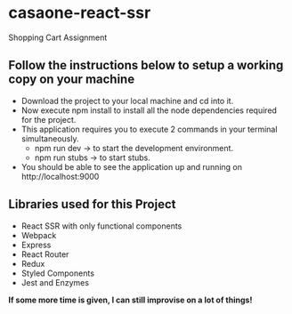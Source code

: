 # casaone-react-ssr
Shopping Cart Assignment

## Follow the instructions below to setup a working copy on your machine

- Download the project to your local machine and cd into it.
- Now execute npm install to install all the node dependencies required for the project.
- This application requires you to execute 2 commands in your terminal simultaneously.
  - npm run dev -> to start the development environment.
  - npm run stubs -> to start stubs.
- You should be able to see the application up and running on http://localhost:9000

## Libraries used for this Project

- React SSR with only functional components
- Webpack
- Express
- React Router
- Redux
- Styled Components
- Jest and Enzymes


**If some more time is given, I can still improvise on a lot of things!**
